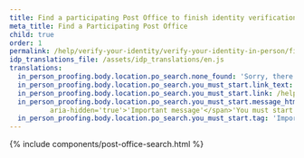 ```yaml
---
title: Find a participating Post Office to finish identity verification
meta_title: Find a Participating Post Office
child: true
order: 1
permalink: /help/verify-your-identity/verify-your-identity-in-person/find-a-participating-post-office/
idp_translations_file: /assets/idp_translations/en.js
translations:
  in_person_proofing.body.location.po_search.none_found: 'Sorry, there are no participating Post Offices within 50 miles of %{address}'
  in_person_proofing.body.location.po_search.you_must_start.link_text: 'Learn more about verifying your identity in person.'
  in_person_proofing.body.location.po_search.you_must_start.link: /help/verify-your-identity/verify-your-identity-in-person/
  in_person_proofing.body.location.po_search.you_must_start.message_html: <span
          aria-hidden='true'>'Important message'</span>'You must start this process on %{app_name} before going to the Post Office.'
  in_person_proofing.body.location.po_search.you_must_start.tag: 'Important message'
---
```


{% include components/post-office-search.html %}
